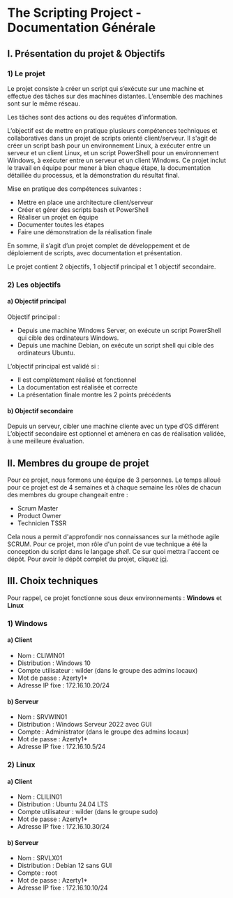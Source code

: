# The Scripting Project - Documentation Générale

## I. Présentation du projet & Objectifs
### 1) Le projet
Le projet consiste à créer un script qui s’exécute sur une machine et effectue des tâches sur des machines distantes. L’ensemble des machines sont sur le même réseau.  

Les tâches sont des actions ou des requêtes d’information.  

L’objectif est de mettre en pratique plusieurs compétences techniques et collaboratives dans un projet de scripts orienté client/serveur. Il s'agit de créer un script bash pour un environnement Linux, à exécuter entre un serveur et un client Linux, et un script PowerShell pour un environnement Windows, à exécuter entre un serveur et un client Windows. Ce projet inclut le travail en équipe pour mener à bien chaque étape, la documentation détaillée du processus, et la démonstration du résultat final.  

Mise en pratique des compétences suivantes :
- Mettre en place une architecture client/serveur
- Créer et gérer des scripts bash et PowerShell
- Réaliser un projet en équipe
- Documenter toutes les étapes
- Faire une démonstration de la réalisation finale

En somme, il s’agit d’un projet complet de développement et de déploiement de scripts, avec documentation et présentation.

Le projet contient 2 objectifs, 1 objectif principal et 1 objectif secondaire.

### 2) Les objectifs
#### a) Objectif principal
Objectif principal :
- Depuis une machine Windows Server, on exécute un script PowerShell qui cible des ordinateurs Windows.
- Depuis une machine Debian, on exécute un script shell qui cible des ordinateurs Ubuntu.

L’objectif principal est validé si :
- Il est complètement réalisé et fonctionnel
- La documentation est réalisée et correcte
- La présentation finale montre les 2 points précédents

#### b) Objectif secondaire
Depuis un serveur, cibler une machine cliente avec un type d’OS différent
L’objectif secondaire est optionnel et amènera en cas de réalisation validée, à une meilleure évaluation.

## II. Membres du groupe de projet
Pour ce projet, nous formons une équipe de 3 personnes. Le temps alloué pour ce projet est de 4 semaines et à chaque semaine les rôles de chacun des membres du groupe changeait entre :
- Scrum Master
- Product Owner
- Technicien TSSR

Cela nous a permit d'approfondir nos connaissances sur la méthode agile SCRUM.
Pour ce projet, mon rôle d'un point de vue technique a été la conception du script dans le langage *shell*.
Ce sur quoi mettra l'accent ce dépôt. Pour avoir le dépôt complet du projet, cliquez [ici](https://github.com/WildCodeSchool/TSSR-BDX-0924-P2-G2.git).

## III. Choix techniques
Pour rappel, ce projet fonctionne sous deux environnements : **Windows** et **Linux**

### 1) Windows
#### a) Client
- Nom : CLIWIN01
- Distribution : Windows 10
- Compte utilisateur : wilder (dans le groupe des admins locaux)
- Mot de passe : Azerty1*
- Adresse IP fixe : 172.16.10.20/24

#### b) Serveur
- Nom : SRVWIN01
- Distribution : Windows Serveur 2022 avec GUI
- Compte : Administrator (dans le groupe des admins locaux)
- Mot de passe : Azerty1*
- Adresse IP fixe : 172.16.10.5/24

### 2) Linux
#### a) Client
- Nom : CLILIN01
- Distribution : Ubuntu 24.04 LTS
- Compte utilisateur : wilder (dans le groupe sudo)
- Mot de passe : Azerty1*
- Adresse IP fixe : 172.16.10.30/24

#### b) Serveur
- Nom : SRVLX01
- Distribution : Debian 12 sans GUI
- Compte : root
- Mot de passe : Azerty1*
- Adresse IP fixe : 172.16.10.10/24

